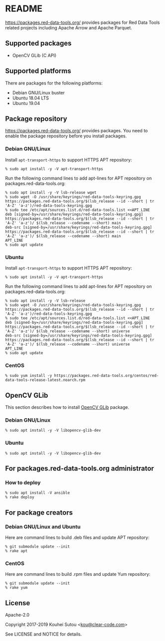 # README

https://packages.red-data-tools.org/ provides packages for Red Data
Tools related projects including Apache Arrow and Apache Parquet.

## Supported packages

  * OpenCV GLib (C API)

## Supported platforms

There are packages for the following platforms:

  * Debian GNU/Linux buster
  * Ubuntu 18.04 LTS
  * Ubuntu 19.04

## Package repository

https://packages.red-data-tools.org/ provides packages. You need to
enable the package repository before you install packages.

### Debian GNU/Linux

Install `apt-transport-https` to support HTTPS APT repository:

```console
% sudo apt install -y -V apt-transport-https
```

Run the following command lines to add apt-lines for APT repository on
packages.red-data-tools.org:

```console
% sudo apt install -y -V lsb-release wget
% sudo wget -O /usr/share/keyrings/red-data-tools-keyring.gpg https://packages.red-data-tools.org/$(lsb_release --id --short | tr 'A-Z' 'a-z')/red-data-tools-keyring.gpg
% sudo tee /etc/apt/sources.list.d/red-data-tools.list <<APT_LINE
deb [signed-by=/usr/share/keyrings/red-data-tools-keyring.gpg] https://packages.red-data-tools.org/$(lsb_release --id --short | tr 'A-Z' 'a-z')/ $(lsb_release --codename --short) main
deb-src [signed-by=/usr/share/keyrings/red-data-tools-keyring.gpg] https://packages.red-data-tools.org/$(lsb_release --id --short | tr 'A-Z' 'a-z')/ $(lsb_release --codename --short) main
APT_LINE
% sudo apt update
```

### Ubuntu

Install `apt-transport-https` to support HTTPS APT repository:

```console
% sudo apt install -y -V apt-transport-https
```

Run the following command lines to add apt-lines for APT repository on
packages.red-data-tools.org:

```console
% sudo apt install -y -V lsb-release
% sudo wget -O /usr/share/keyrings/red-data-tools-keyring.gpg https://packages.red-data-tools.org/$(lsb_release --id --short | tr 'A-Z' 'a-z')/red-data-tools-keyring.gpg
% sudo tee /etc/apt/sources.list.d/red-data-tools.list <<APT_LINE
deb [signed-by=/usr/share/keyrings/red-data-tools-keyring.gpg] https://packages.red-data-tools.org/$(lsb_release --id --short | tr 'A-Z' 'a-z')/ $(lsb_release --codename --short) universe
deb-src [signed-by=/usr/share/keyrings/red-data-tools-keyring.gpg] https://packages.red-data-tools.org/$(lsb_release --id --short | tr 'A-Z' 'a-z')/ $(lsb_release --codename --short) universe
APT_LINE
% sudo apt update
```

### CentOS

```console
% sudo yum install -y https://packages.red-data-tools.org/centos/red-data-tools-release-latest.noarch.rpm
```

## OpenCV GLib

This section describes how to install
[OpenCV GLib](https://github.com/red-data-tools/opencv-glib) package.

### Debian GNU/Linux

```console
% sudo apt install -y -V libopencv-glib-dev
```

### Ubuntu

```console
% sudo apt install -y -V libopencv-glib-dev
```

## For packages.red-data-tools.org administrator

### How to deploy

```console
% sudo apt install -V ansible
% rake deploy
```

## For package creators

### Debian GNU/Linux and Ubuntu

Here are command lines to build .deb files and update APT repository:

```console
% git submodule update --init
% rake apt
```

### CentOS

Here are command lines to build .rpm files and update Yum repository:

```console
% git submodule update --init
% rake yum
```

## License

Apache-2.0

Copyright 2017-2019 Kouhei Sutou \<kou@clear-code.com\>

See LICENSE and NOTICE for details.
